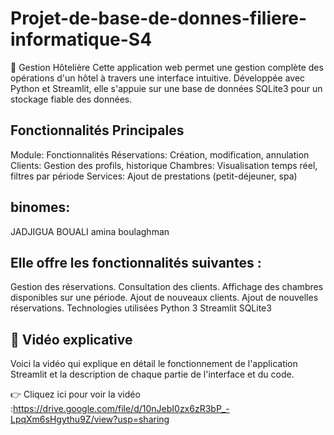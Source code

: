# Projet-de-base-de-donnes-filiere-informatique-S4
🏨 Gestion Hôtelière
Cette application web permet une gestion complète des opérations d'un hôtel à travers une interface intuitive. Développée avec Python et Streamlit, elle s'appuie sur une base de données SQLite3 pour un stockage fiable des données.

## Fonctionnalités Principales
Module:	        Fonctionnalités
Réservations:	  Création, modification, annulation
Clients:	         Gestion des profils, historique
Chambres:	       Visualisation temps réel, filtres par période
Services:	        Ajout de prestations (petit-déjeuner, spa)

## binomes:
JADJIGUA BOUALI
amina boulaghman

## Elle offre les fonctionnalités suivantes :

Gestion des réservations.
Consultation des clients.
Affichage des chambres disponibles sur une période.
Ajout de nouveaux clients.
Ajout de nouvelles réservations.
Technologies utilisées
Python 3 
Streamlit
SQLite3


## 🎥 Vidéo explicative
Voici la vidéo qui explique en détail le fonctionnement de l'application Streamlit et la description de chaque partie de l'interface et du code.

👉 Cliquez ici pour voir la vidéo :https://drive.google.com/file/d/10nJebI0zx6zR3bP_-LpqXm6sHgythu9Z/view?usp=sharing 
